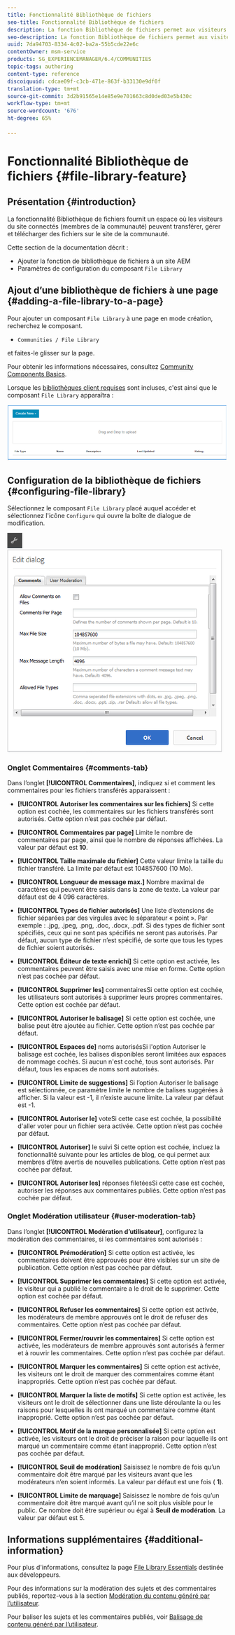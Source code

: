 ```yaml
---
title: Fonctionnalité Bibliothèque de fichiers
seo-title: Fonctionnalité Bibliothèque de fichiers
description: La fonction Bibliothèque de fichiers permet aux visiteurs de site connectés de télécharger, gérer et télécharger des fichiers.
seo-description: La fonction Bibliothèque de fichiers permet aux visiteurs de site connectés de télécharger, gérer et télécharger des fichiers.
uuid: 7da94703-8334-4c02-ba2a-55b5cde22e6c
contentOwner: msm-service
products: SG_EXPERIENCEMANAGER/6.4/COMMUNITIES
topic-tags: authoring
content-type: reference
discoiquuid: cdcae09f-c3cb-471e-863f-b33130e9df0f
translation-type: tm+mt
source-git-commit: 3d2b91565e14e85e9e701663c8d0ded03e5b430c
workflow-type: tm+mt
source-wordcount: '676'
ht-degree: 65%

---
```



# Fonctionnalité Bibliothèque de fichiers {#file-library-feature}

## Présentation {#introduction}

La fonctionnalité Bibliothèque de fichiers fournit un espace où les visiteurs du site connectés (membres de la communauté) peuvent transférer, gérer et télécharger des fichiers sur le site de la communauté.

Cette section de la documentation décrit :

* Ajouter la fonction de bibliothèque de fichiers à un site AEM
* Paramètres de configuration du composant `File Library`

## Ajout d’une bibliothèque de fichiers à une page {#adding-a-file-library-to-a-page}

Pour ajouter un composant `File Library` à une page en mode création, recherchez le composant.

* `Communities / File Library`

et faites-le glisser sur la page.

Pour obtenir les informations nécessaires, consultez [Community Components Basics](basics.md).

Lorsque les [bibliothèques client requises](essentials-file-library.md#essentials-for-client-side) sont incluses, c&#39;est ainsi que le composant `File Library` apparaîtra :

![chlimage_1-430](assets/chlimage_1-430.png)

## Configuration de la bibliothèque de fichiers {#configuring-file-library}

Sélectionnez le composant `File Library` placé auquel accéder et sélectionnez l&#39;icône `Configure` qui ouvre la boîte de dialogue de modification.

![chlimage_1-431](assets/chlimage_1-431.png) ![chlimage_1-432](assets/chlimage_1-432.png)

### Onglet Commentaires {#comments-tab}

Dans l’onglet **[!UICONTROL Commentaires]**, indiquez si et comment les commentaires pour les fichiers transférés apparaissent :

* **[!UICONTROL Autoriser les commentaires sur les fichiers]** Si cette option est cochée, les commentaires sur les fichiers transférés sont autorisés. Cette option n’est pas cochée par défaut.

* **[!UICONTROL Commentaires par page]** Limite le nombre de commentaires par page, ainsi que le nombre de réponses affichées. La valeur par défaut est 
**10**.

* **[!UICONTROL Taille maximale du fichier]** Cette valeur limite la taille du fichier transféré. La limite par défaut est 104857600 (10 Mo).

* **[!UICONTROL Longueur de message max.]** Nombre maximal de caractères qui peuvent être saisis dans la zone de texte. La valeur par défaut est de 4 096 caractères.

* **[!UICONTROL Types de fichier autorisés]** Une liste d’extensions de fichier séparées par des virgules avec le séparateur « point ». Par exemple : .jpg, .jpeg, .png, .doc, .docx, .pdf. Si des types de fichier sont spécifiés, ceux qui ne sont pas spécifiés ne seront pas autorisés. Par défaut, aucun type de fichier n’est spécifié, de sorte que tous les types de fichier soient autorisés.

* **[!UICONTROL Éditeur de texte enrichi]** Si cette option est activée, les commentaires peuvent être saisis avec une mise en forme. Cette option n’est pas cochée par défaut.

* **[!UICONTROL Supprimer les]**
commentairesSi cette option est cochée, les utilisateurs sont autorisés à supprimer leurs propres commentaires. Cette option est cochée par défaut.

* **[!UICONTROL Autoriser le balisage]** Si cette option est cochée, une balise peut être ajoutée au fichier. Cette option n’est pas cochée par défaut.

* **[!UICONTROL Espaces de]**
noms autorisésSi l&#39;option Autoriser le balisage est cochée, les balises disponibles seront limitées aux espaces de nommage cochés. Si aucun n&#39;est coché, tous sont autorisés. Par défaut, tous les espaces de noms sont autorisés.

* **[!UICONTROL Limite de suggestions]** Si l’option Autoriser le balisage est sélectionnée, ce paramètre limite le nombre de balises suggérées à afficher. Si la valeur est -1, il n’existe aucune limite. La valeur par défaut est -1.

* **[!UICONTROL Autoriser le]**
voteSi cette case est cochée, la possibilité d&#39;aller voter pour un fichier sera activée. Cette option n’est pas cochée par défaut.

* **[!UICONTROL Autoriser]**
le suivi Si cette option est cochée, incluez la fonctionnalité suivante pour les articles de blog, ce qui permet aux membres d’être  [](notifications.md) avertis de nouvelles publications. Cette option n’est pas cochée par défaut.

* **[!UICONTROL Autoriser les]**
réponses filetéesSi cette case est cochée, autoriser les réponses aux commentaires publiés. Cette option n’est pas cochée par défaut.

### Onglet Modération utilisateur {#user-moderation-tab}

Dans l’onglet **[!UICONTROL Modération d’utilisateur]**, configurez la modération des commentaires, si les commentaires sont autorisés :

* **[!UICONTROL Prémodération]** Si cette option est activée, les commentaires doivent être approuvés pour être visibles sur un site de publication. Cette option n’est pas cochée par défaut.

* **[!UICONTROL Supprimer les commentaires]** Si cette option est activée, le visiteur qui a publié le commentaire a le droit de le supprimer. Cette option est cochée par défaut.

* **[!UICONTROL Refuser les commentaires]** Si cette option est activée, les modérateurs de membre approuvés ont le droit de refuser des commentaires. Cette option n’est pas cochée par défaut.

* **[!UICONTROL Fermer/rouvrir les commentaires]** Si cette option est activée, les modérateurs de membre approuvés sont autorisés à fermer et à rouvrir les commentaires. Cette option n’est pas cochée par défaut.

* **[!UICONTROL Marquer les commentaires]** Si cette option est activée, les visiteurs ont le droit de marquer des commentaires comme étant inappropriés. Cette option n’est pas cochée par défaut.

* **[!UICONTROL Marquer la liste de motifs]** Si cette option est activée, les visiteurs ont le droit de sélectionner dans une liste déroulante la ou les raisons pour lesquelles ils ont marqué un commentaire comme étant inapproprié. Cette option n’est pas cochée par défaut.

* **[!UICONTROL Motif de la marque personnalisée]** Si cette option est activée, les visiteurs ont le droit de préciser la raison pour laquelle ils ont marqué un commentaire comme étant inapproprié. Cette option n’est pas cochée par défaut.

* **[!UICONTROL Seuil de modération]** Saisissez le nombre de fois qu’un commentaire doit être marqué par les visiteurs avant que les modérateurs n’en soient informés. La valeur par défaut est une fois (
**1**).

* **[!UICONTROL Limite de marquage]** Saisissez le nombre de fois qu’un commentaire doit être marqué avant qu’il ne soit plus visible pour le public. Ce nombre doit être supérieur ou égal à 
**Seuil de modération**. La valeur par défaut est 5.

## Informations supplémentaires {#additional-information}

Pour plus d&#39;informations, consultez la page [File Library Essentials](essentials-file-library.md) destinée aux développeurs.

Pour des informations sur la modération des sujets et des commentaires publiés, reportez-vous à la section [Modération du contenu généré par l’utilisateur](moderate-ugc.md).

Pour baliser les sujets et les commentaires publiés, voir [Balisage de contenu généré par l’utilisateur](tag-ugc.md).
